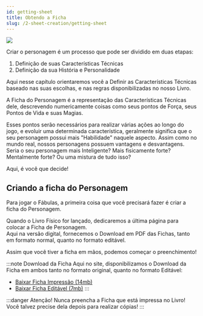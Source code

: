 ```yaml
---
id: getting-sheet
title: Obtendo a Ficha
slug: /2-sheet-creation/getting-sheet
---
```


<img src="https://fabulas-e-goblins-book.s3-us-west-2.amazonaws.com/criando-seu-personagem/FichaThumb.jpg" />

Criar o personagem é um processo que pode ser dividido em duas etapas:

1. Definição de suas Características Técnicas
2. Definição da sua História e Personalidade

Aqui nesse capítulo orientaremos você a Definir as Características Técnicas baseado nas suas escolhas, e nas regras disponibilizadas no nosso Livro.

A Ficha do Personagem é a representação das Características Técnicas dele, descrevendo numericamente coisas como seus pontos de Força, seus Pontos de Vida e suas Magias.

Esses pontos serão necessários para realizar várias ações ao longo do jogo, e evoluir uma determinada característica, geralmente significa que o seu personagem possui mais "Habilidade" naquele aspecto.
Assim como no mundo real, nossos personagens possuem vantagens e desvantagens. Seria o seu personagem mais Inteligente? Mais fisicamente forte? Mentalmente forte? Ou uma mistura de tudo isso?

Aqui, é você que decide!

## Criando a ficha do Personagem

Para jogar o Fábulas, a primeira coisa que você precisará fazer é criar a ficha do Personagem.

Quando o Livro Físico for lançado, dedicaremos a última página para colocar a Ficha de Personagem.<br/>
Aqui na versão digital, fornecemos o Download em PDF das Fichas, tanto em formato normal, quanto no formato editável.

Assim que você tiver a ficha em mãos, podemos começar o preenchimento!

:::note Download da Ficha
Aqui no site, disponibilizamos o Download da Ficha em ambos tanto no formato original, quanto no formato Editável:

- [Baixar Ficha Impressão (14mb)](https://s3.us-west-2.amazonaws.com/fabulas-e-goblins-book/%5Cvscode%5C35ce473e-b89e-480b-bc3c-c4899e547c4f.pdf)
- [Baixar Ficha Editável (7mb)](https://s3.us-west-2.amazonaws.com/fabulas-e-goblins-book/%5Cvscode%5C800f18b3-e784-437f-831f-a033cdb84907.pdf)
:::

:::danger Atenção!
Nunca preencha a Ficha que está impressa no Livro! <br/>
Você talvez precise dela depois para realizar cópias!
:::
